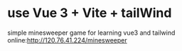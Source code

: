 # use Vue 3 + Vite + tailWind

simple minesweeper game for learning vue3 and tailwind
online:http://120.76.41.224/minesweeper


